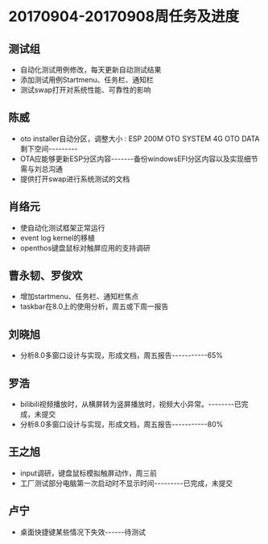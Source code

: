 # 20170904-20170908周任务及进度

## 测试组
- 自动化测试用例修改，每天更新自动测试结果
- 添加测试用例Startmenu、任务栏、通知栏
- 测试swap打开对系统性能、可靠性的影响

## 陈威
- oto installer自动分区，调整大小 : ESP 200M   OTO SYSTEM 4G   OTO DATA 剩下空间---------
- OTA应能够更新ESP分区内容-------备份windowsEFI分区内容以及实现细节需与刘总沟通
- 提供打开swap进行系统测试的文档

## 肖络元
- 使自动化测试框架正常运行
- event log kernel的移植
- openthos键盘鼠标对触屏应用的支持调研

## 曹永韧、罗俊欢
- 增加startmenu、任务栏、通知栏焦点
- taskbar在8.0上的使用分析，周五或下周一报告

## 刘晓旭
- 分析8.0多窗口设计与实现，形成文档，周五报告-----------65%

## 罗浩
- bilibili视频播放时，从横屏转为竖屏播放时，视频大小异常。--------已完成，未提交
- 分析8.0多窗口设计与实现，形成文档，周五报告-----------80%

## 王之旭
- input调研，键盘鼠标模拟触屏动作，周三前
- 工厂测试部分电脑第一次启动时不显示时间---------已完成，未提交

## 卢宁
- 桌面快捷键某些情况下失效------待测试



